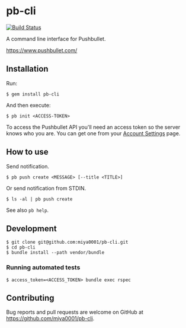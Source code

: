 # pb-cli

[![Build Status](https://travis-ci.org/miya0001/pb-cli.svg?branch=master)](https://travis-ci.org/miya0001/pb-cli)

A command line interface for Pushbullet.

https://www.pushbullet.com/

## Installation

Run:

```
$ gem install pb-cli
```

And then execute:

```
$ pb init <ACCESS-TOKEN>
```

To access the Pushbullet API you'll need an access token so the server knows who you are. You can get one from your [Account Settings](https://www.pushbullet.com/#settings/account) page.

## How to use

Send notification.

```
$ pb push create <MESSAGE> [--title <TITLE>]
```

Or send notification from STDIN.

```
$ ls -al | pb push create
```

See also `pb help`.

## Development

```
$ git clone git@github.com:miya0001/pb-cli.git
$ cd pb-cli
$ bundle install --path vendor/bundle
```

### Running automated tests

```
$ access_token=<ACCESS_TOKEN> bundle exec rspec
```

## Contributing

Bug reports and pull requests are welcome on GitHub at https://github.com/miya0001/pb-cli.
